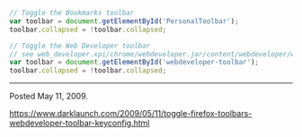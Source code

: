 ```javascript
// Toggle the Bookmarks toolbar
var toolbar = document.getElementById('PersonalToolbar');
toolbar.collapsed = !toolbar.collapsed;
```

```javascript
// Toggle the Web Developer toolbar
// see web_developer.xpi/chrome/webdeveloper.jar/content/webdeveloper/webdeveloper.js
var toolbar = document.getElementById('webdeveloper-toolbar');
toolbar.collapsed = !toolbar.collapsed;
```

---

Posted May 11, 2009.

https://www.darklaunch.com/2009/05/11/toggle-firefox-toolbars-webdeveloper-toolbar-keyconfig.html